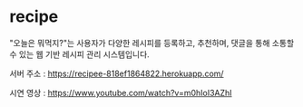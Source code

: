﻿# recipe

"오늘은 뭐먹지?"는 사용자가 다양한 레시피를 등록하고, 추천하며, 댓글을 통해 소통할 수 있는 웹 기반 레시피 관리 시스템입니다.

서버 주소 : https://recipee-818ef1864822.herokuapp.com/  

시연 영상 : https://www.youtube.com/watch?v=m0hIoI3AZhI
